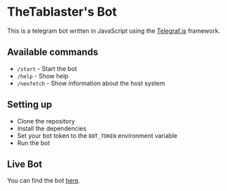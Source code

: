 # TheTablaster's Bot

This is a telegram bot written in JavaScript using the [Telegraf.js](https://telegraf.js.org/#/) framework.

## Available commands

- `/start` - Start the bot
- `/help` - Show help
- `/neofetch` - Show information about the host system

## Setting up

- Clone the repository
- Install the dependencies
- Set your bot token to the `BOT_TOKEN` environment variable
- Run the bot

## Live Bot

You can find the bot [here](https://t.me/TablasterBot).